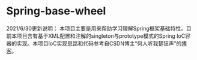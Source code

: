 # Spring-base-wheel

2021/6/30更新说明：
本项目主要是用来帮助学习理解Spring框架基础特性。目前本项目含有基于XML配置和注解的singleton与prototype模式的Spring IoC容器的实现。本项目IoC实现思路和代码参考自CSDN博主“何人听我楚狂声”的[博客](https://blog.csdn.net/qq_40856284/article/details/106522532)。

